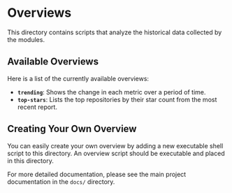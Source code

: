 # Overviews

This directory contains scripts that analyze the historical data collected by the modules.

## Available Overviews

Here is a list of the currently available overviews:

*   **`trending`**: Shows the change in each metric over a period of time.
*   **`top-stars`**: Lists the top repositories by their star count from the most recent report.

## Creating Your Own Overview

You can easily create your own overview by adding a new executable shell script to this directory. An overview script should be executable and placed in this directory.

For more detailed documentation, please see the main project documentation in the `docs/` directory.
